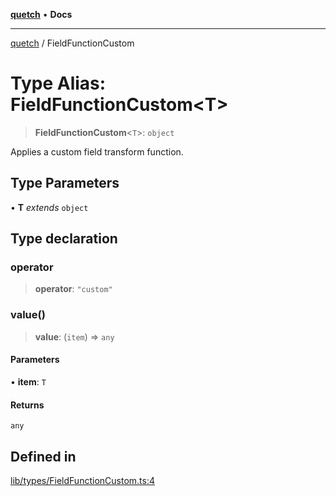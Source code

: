[**quetch**](../README.md) • **Docs**

***

[quetch](../README.md) / FieldFunctionCustom

# Type Alias: FieldFunctionCustom\<T\>

> **FieldFunctionCustom**\<`T`\>: `object`

Applies a custom field transform function.

## Type Parameters

• **T** *extends* `object`

## Type declaration

### operator

> **operator**: `"custom"`

### value()

> **value**: (`item`) => `any`

#### Parameters

• **item**: `T`

#### Returns

`any`

## Defined in

[lib/types/FieldFunctionCustom.ts:4](https://github.com/nevoland/quetch/blob/b70842cb9761fe7c217edef26e0fbc90449abccb/lib/types/FieldFunctionCustom.ts#L4)
